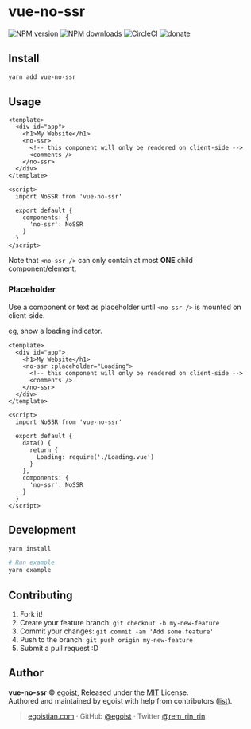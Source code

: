 # vue-no-ssr

[![NPM version](https://img.shields.io/npm/v/vue-no-ssr.svg?style=flat)](https://npmjs.com/package/vue-no-ssr) [![NPM downloads](https://img.shields.io/npm/dm/vue-no-ssr.svg?style=flat)](https://npmjs.com/package/vue-no-ssr) [![CircleCI](https://circleci.com/gh/egoist/vue-no-ssr/tree/master.svg?style=shield)](https://circleci.com/gh/egoist/vue-no-ssr/tree/master)  [![donate](https://img.shields.io/badge/$-donate-ff69b4.svg?maxAge=2592000&style=flat)](https://github.com/egoist/donate)

## Install

```bash
yarn add vue-no-ssr
```

## Usage

```vue
<template>
  <div id="app">
    <h1>My Website</h1>
    <no-ssr>
      <!-- this component will only be rendered on client-side -->
      <comments />
    </no-ssr>
  </div>
</template>

<script>
  import NoSSR from 'vue-no-ssr'

  export default {
    components: {
      'no-ssr': NoSSR
    }
  }
</script>
```

Note that `<no-ssr />` can only contain at most **ONE** child component/element.

### Placeholder

Use a component or text as placeholder until `<no-ssr />` is mounted on client-side.

eg, show a loading indicator.

```vue
<template>
  <div id="app">
    <h1>My Website</h1>
    <no-ssr :placeholder="Loading">
      <!-- this component will only be rendered on client-side -->
      <comments />
    </no-ssr>
  </div>
</template>

<script>
  import NoSSR from 'vue-no-ssr'

  export default {
    data() {
      return {
        Loading: require('./Loading.vue')
      }
    },
    components: {
      'no-ssr': NoSSR
    }
  }
</script>
```

## Development

```bash
yarn install

# Run example
yarn example
```

## Contributing

1. Fork it!
2. Create your feature branch: `git checkout -b my-new-feature`
3. Commit your changes: `git commit -am 'Add some feature'`
4. Push to the branch: `git push origin my-new-feature`
5. Submit a pull request :D


## Author

**vue-no-ssr** © [egoist](https://github.com/egoist), Released under the [MIT](./LICENSE) License.<br>
Authored and maintained by egoist with help from contributors ([list](https://github.com/egoist/vue-no-ssr/contributors)).

> [egoistian.com](https://egoistian.com) · GitHub [@egoist](https://github.com/egoist) · Twitter [@rem_rin_rin](https://twitter.com/rem_rin_rin)
